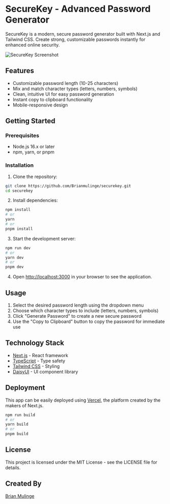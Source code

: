 # SecureKey - Advanced Password Generator

SecureKey is a modern, secure password generator built with Next.js and Tailwind CSS. Create strong, customizable passwords instantly for enhanced online security.

![SecureKey Screenshot](https://via.placeholder.com/800x400?text=SecureKey+Screenshot)

## Features

- Customizable password length (10-25 characters)
- Mix and match character types (letters, numbers, symbols)
- Clean, intuitive UI for easy password generation
- Instant copy to clipboard functionality
- Mobile-responsive design

## Getting Started

### Prerequisites

- Node.js 16.x or later
- npm, yarn, or pnpm

### Installation

1. Clone the repository:

```bash
git clone https://github.com/Brianmulinge/securekey.git
cd securekey
```

2. Install dependencies:

```bash
npm install
# or
yarn
# or
pnpm install
```

3. Start the development server:

```bash
npm run dev
# or
yarn dev
# or
pnpm dev
```

4. Open [http://localhost:3000](http://localhost:3000) in your browser to see the application.

## Usage

1. Select the desired password length using the dropdown menu
2. Choose which character types to include (letters, numbers, symbols)
3. Click "Generate Password" to create a new secure password
4. Use the "Copy to Clipboard" button to copy the password for immediate use

## Technology Stack

- [Next.js](https://nextjs.org/) - React framework
- [TypeScript](https://www.typescriptlang.org/) - Type safety
- [Tailwind CSS](https://tailwindcss.com/) - Styling
- [DaisyUI](https://daisyui.com/) - UI component library

## Deployment

This app can be easily deployed using [Vercel](https://vercel.com/), the platform created by the makers of Next.js.

```bash
npm run build
# or
yarn build
# or
pnpm build
```

## License

This project is licensed under the MIT License - see the LICENSE file for details.

## Created By

[Brian Mulinge](https://brianmulinge.com)
